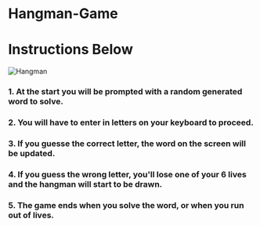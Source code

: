 # Hangman-Game


# Instructions Below


![Hangman](https://github.com/Epicskylegend/Hangman-Game/assets/85533331/213f112c-a3b8-4aee-8d96-a4b8d3a44537)



### 1. At the start you will be prompted with a random generated word to solve.

### 2. You will have to enter in letters on your keyboard to proceed.

### 3. If you guesse the correct letter, the word on the screen will be updated.

### 4. If you guess the wrong letter, you'll lose one of your 6 lives and the hangman will start to be drawn.

### 5. The game ends when you solve the word, or when you run out of lives. 
